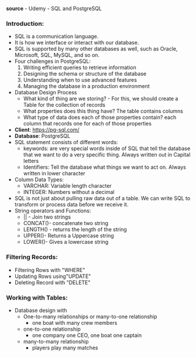 **source** - Udemy - SQL and PostgreSQL 
### Introduction:
- SQL is a communication language.
- It is how we interface or interact with our database.
- SQL is supported by many other databases as well, such as Oracle, Microsoft, SQL, MySQL, and so on.
- Four challenges in PostgreSQL:
  1. Writing efficient queries to retrieve information
  2. Designing the schema or structure of the database
  3. Understanding when to use advanced features
  4. Managing the database in a production environment
- Database Design Process
  - What kind of thing are we storing? - For this, we should create a Table for the collection of records
  - What properties does this thing have? The table contains columns
  - What type of data does each of those properties contain? each column that records one for each of those properties
- **Client**: https://pg-sql.com/
- **Database**: PostgreSQL
- SQL statement consists of different words:
  - keywords: are very special words inside of SQL that tell the database that we want to do a very specific thing. Always written out in Capital letters
  - Identifiers: Tell the database what things we want to act on. Always written in lower character
- Column Data Types:
  - VARCHAR: Variable length character
  - INTEGER: Numbers without a decimal
- SQL is not just about pulling raw data out of a table. We can write SQL to transform or process data before we receive it.
- String operators and Functions:
  - || - Join two strings
  - CONCAT()- concatenate two string
  - LENGTH() - returns the length of the string
  - UPPER()- Returns a Uppercase string
  - LOWER()- Gives a lowercase string
### Filtering Records:
- Filtering Rows with "WHERE"
- Updating Rows using"UPDATE"
- Deleting Record with "DELETE"
### Working with Tables:
- Database design with
  - One-to-many relationships or  many-to-one relationship
    - one boat with many crew members
  - one-to-one relationship
    - one company one CEO, one boat one captain
  - many-to-many relationship
    - players play many matches



